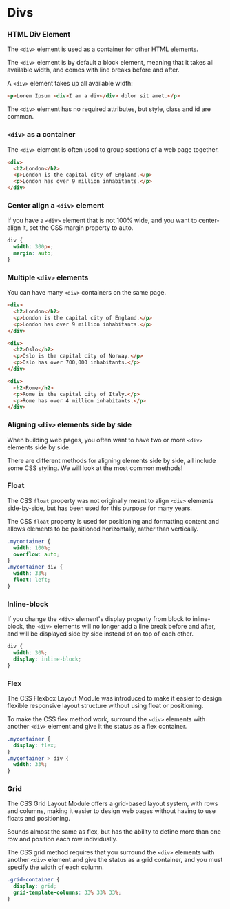# Divs

### HTML Div Element

The `<div>` element is used as a container for other HTML elements.

The `<div>` element is by default a block element, meaning that it takes all available width, and comes with line breaks before and after.

A `<div>` element takes up all available width:

```html
<p>Lorem Ipsum <div>I am a div</div> dolor sit amet.</p>
```

The `<div>` element has no required attributes, but style, class and id are common.

### `<div>` as a container

The `<div>` element is often used to group sections of a web page together.

```html
<div>
  <h2>London</h2>
  <p>London is the capital city of England.</p>
  <p>London has over 9 million inhabitants.</p>
</div>
```

### Center align a `<div>` element

If you have a `<div>` element that is not 100% wide, and you want to center-align it, set the CSS margin property to auto.

```css
div {
  width: 300px;
  margin: auto;
}
```

### Multiple `<div>` elements

You can have many `<div>` containers on the same page.

```html
<div>
  <h2>London</h2>
  <p>London is the capital city of England.</p>
  <p>London has over 9 million inhabitants.</p>
</div>

<div>
  <h2>Oslo</h2>
  <p>Oslo is the capital city of Norway.</p>
  <p>Oslo has over 700,000 inhabitants.</p>
</div>

<div>
  <h2>Rome</h2>
  <p>Rome is the capital city of Italy.</p>
  <p>Rome has over 4 million inhabitants.</p>
</div>
```

### Aligning `<div>` elements side by side

When building web pages, you often want to have two or more `<div>` elements side by side.

There are different methods for aligning elements side by side, all include some CSS styling. We will look at the most common methods!

### Float

The CSS `float` property was not originally meant to align `<div>` elements side-by-side, but has been used for this purpose for many years.

The CSS `float` property is used for positioning and formatting content and allows elements to be positioned horizontally, rather than vertically.

```css
.mycontainer {
  width: 100%;
  overflow: auto;
}
.mycontainer div {
  width: 33%;
  float: left;
}
```

### Inline-block

If you change the `<div>` element's display property from block to inline-block, the `<div>` elements will no longer add a line break before and after, and will be displayed side by side instead of on top of each other.

```css
div {
  width: 30%;
  display: inline-block;
}
```

### Flex

The CSS Flexbox Layout Module was introduced to make it easier to design flexible responsive layout structure without using float or positioning.

To make the CSS flex method work, surround the `<div>` elements with another `<div>` element and give it the status as a flex container.

```css
.mycontainer {
  display: flex;
}
.mycontainer > div {
  width: 33%;
}
```

### Grid

The CSS Grid Layout Module offers a grid-based layout system, with rows and columns, making it easier to design web pages without having to use floats and positioning.

Sounds almost the same as flex, but has the ability to define more than one row and position each row individually.

The CSS grid method requires that you surround the `<div>` elements with another `<div>` element and give the status as a grid container, and you must specify the width of each column.

```css
.grid-container {
  display: grid;
  grid-template-columns: 33% 33% 33%;
}
```
